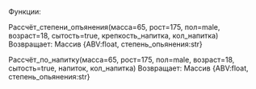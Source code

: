 Функции:

Рассчёт_степени_опъянения(масса=65, рост=175, пол=male, возраст=18, сытость=true, крепкость_напитка, кол_напитка) 
Возвращает: Массив {ABV:float, степень_опьянения:str}

Рассчёт_по_напитку(масса=65, рост=175, пол=male, возраст=18, сытость=true, напиток, кол_напитка)
Возвращает: Массив {ABV:float, степень_опьянения:str}